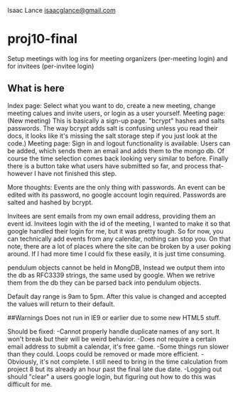 Isaac Lance
isaacglance@gmail.com
# proj10-final
Setup meetings with log ins for meeting organizers (per-meeting login) and for invitees (per-invitee login)

## What is here
Index page:
	Select what you want to do, create a new meeting, change meeting calues and invite users, or login as a user yourself.
Meeting page:
   (New meeting)
	This is basically a sign-up page. "bcrypt" hashes and salts passwords. The way bcrypt adds salt is confusing unless you read	 	 their docs, it looks like it's missing the salt storage step if you just look at the code.)
Meeting page:
	Sign in and logout functionality is available.
	Users can be added, which sends them an email and adds them to the mongo db.
	Of course the time selection comes back looking very similar to before.
	Finally there is a button take what users have submitted so far, and process that- however I have not finished this step.

More thoughts:
Events are the only thing with passwords. An event can be edited with its password, no google account login required.
Passwords are salted and hashed by bcrypt.

Invitees are sent emails from my own email address, providing them an event id.
Invitees login with the id of the meeting, I wanted to make it so that google handled their login for me, but it
was pretty tough. So for now, you can technically add events from any calendar, nothing can stop you.
On that note, there are a lot of places where the site can be broken by a user poking around. 
If I had more time I could fix these easily, it is just time consuming.

pendulum objects cannot be held in MongDB,
Instead we output them into the db as RFC3339 strings, the same used by google.
When we retrive them from the db they can be parsed back into pendulum objects.

Default day range is 9am to 5pm. After this value is changed and accepted the values will return to their default.

##Warnings
Does not run in IE9 or earlier due to some new HTML5 stuff.

Should be fixed:
-Cannot properly handle duplicate names of any sort. It won't break but their will be weird behavior.
-Does not require a certain email address to submit a calendar, it's free game.
-Some things run slower than they could. Loops could be removed or made more efficient.
-Obviously, it's not complete. I still need to bring in the time calculation from project 8 but its already an hour past the final late due date.
-Logging out should "clear" a users google login, but figuring out how to do this was difficult for me.
